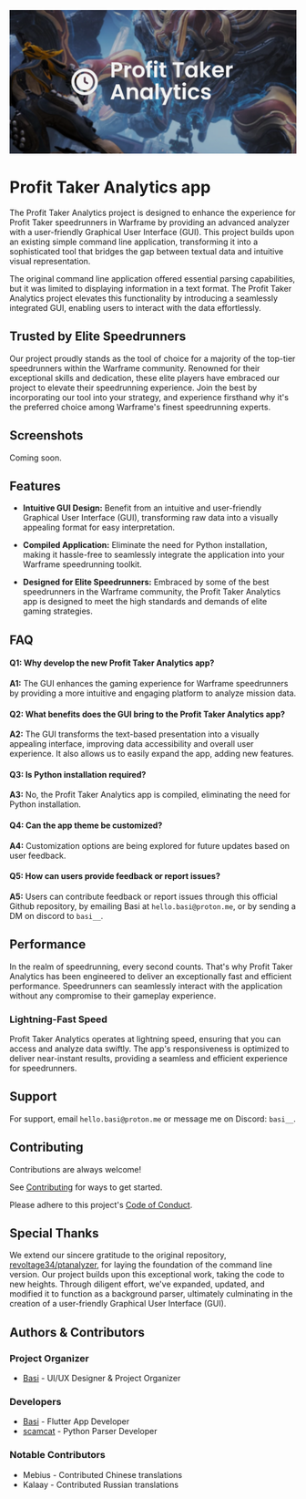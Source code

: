 ![project header](assets/PT_Analytics.png)

# Profit Taker Analytics app

The Profit Taker Analytics project is designed to enhance the experience for Profit Taker speedrunners in Warframe by providing an advanced analyzer with a user-friendly Graphical User Interface (GUI). This project builds upon an existing simple command line application, transforming it into a sophisticated tool that bridges the gap between textual data and intuitive visual representation.

The original command line application offered essential parsing capabilities, but it was limited to displaying information in a text format. The Profit Taker Analytics project elevates this functionality by introducing a seamlessly integrated GUI, enabling users to interact with the data effortlessly.

## Trusted by Elite Speedrunners

Our project proudly stands as the tool of choice for a majority of the top-tier speedrunners within the Warframe community. Renowned for their exceptional skills and dedication, these elite players have embraced our project to elevate their speedrunning experience. Join the best by incorporating our tool into your strategy, and experience firsthand why it's the preferred choice among Warframe's finest speedrunning experts.

## Screenshots

Coming soon.

## Features

- **Intuitive GUI Design:** Benefit from an intuitive and user-friendly Graphical User Interface (GUI), transforming raw data into a visually appealing format for easy interpretation.

- **Compiled Application:** Eliminate the need for Python installation, making it hassle-free to seamlessly integrate the application into your Warframe speedrunning toolkit.

- **Designed for Elite Speedrunners:** Embraced by some of the best speedrunners in the Warframe community, the Profit Taker Analytics app is designed to meet the high standards and demands of elite gaming strategies.

## FAQ

#### Q1: Why develop the new Profit Taker Analytics app?

**A1:** The GUI enhances the gaming experience for Warframe speedrunners by providing a more intuitive and engaging platform to analyze mission data.

#### Q2: What benefits does the GUI bring to the Profit Taker Analytics app?

**A2:** The GUI transforms the text-based presentation into a visually appealing interface, improving data accessibility and overall user experience. It also allows us to easily expand the app, adding new features.

#### Q3: Is Python installation required?

**A3:** No, the Profit Taker Analytics app is compiled, eliminating the need for Python installation.

#### Q4: Can the app theme be customized?

**A4:** Customization options are being explored for future updates based on user feedback.

#### Q5: How can users provide feedback or report issues?

**A5:** Users can contribute feedback or report issues through this official Github repository, by emailing Basi at `hello.basi@proton.me`, or by sending a DM on discord to `basi__`.

## Performance

In the realm of speedrunning, every second counts. That's why Profit Taker Analytics has been engineered to deliver an exceptionally fast and efficient performance. Speedrunners can seamlessly interact with the application without any compromise to their gameplay experience.

### Lightning-Fast Speed

Profit Taker Analytics operates at lightning speed, ensuring that you can access and analyze data swiftly. The app's responsiveness is optimized to deliver near-instant results, providing a seamless and efficient experience for speedrunners.

## Support

For support, email `hello.basi@proton.me` or message me on Discord: `basi__`.

## Contributing

Contributions are always welcome!

See [Contributing](CONTRIBUTING.md) for ways to get started.

Please adhere to this project's [Code of Conduct](CODE_OF_CONDUCT.md).

## Special Thanks

We extend our sincere gratitude to the original repository, [revoltage34/ptanalyzer](https://github.com/revoltage34/ptanalyzer), for laying the foundation of the command line version. Our project builds upon this exceptional work, taking the code to new heights. Through diligent effort, we've expanded, updated, and modified it to function as a background parser, ultimately culminating in the creation of a user-friendly Graphical User Interface (GUI).

## Authors & Contributors

### Project Organizer

- [Basi](https://github.com/Basiiii) - UI/UX Designer & Project Organizer

### Developers

- [Basi](https://github.com/Basiiii) - Flutter App Developer
- [scamcat](https://github.com/ScamCatt) - Python Parser Developer

### Notable Contributors

- Mebius - Contributed Chinese translations
- Kalaay - Contributed Russian translations
